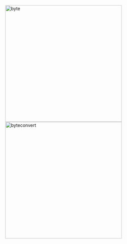 <img width="368" alt="byte" src="https://user-images.githubusercontent.com/49156359/121250571-b1162e00-c8c7-11eb-97e0-53e509222266.png">
<img width="368" alt="byteconvert" src="https://user-images.githubusercontent.com/49156359/121250579-b4a9b500-c8c7-11eb-8326-3d02b587fd3b.png">
